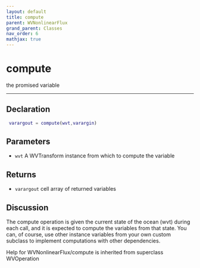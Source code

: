 ```yaml
---
layout: default
title: compute
parent: WVNonlinearFlux
grand_parent: Classes
nav_order: 6
mathjax: true
---
```


#  compute

the promised variable


---

## Declaration
```matlab
 varargout = compute(wvt,varargin)
```
## Parameters
+ `wvt`  A WVTransform instance from which to compute the variable

## Returns
+ `varargout`  cell array of returned variables

## Discussion

  The compute operation is given the current state of the ocean
  (wvt) during each call, and it is expected to compute the
  variables from that state. You can, of course, use other 
  instance variables from your own custom subclass to
  implement computations with other dependencies.
  
        
Help for WVNonlinearFlux/compute is inherited from superclass WVOperation
